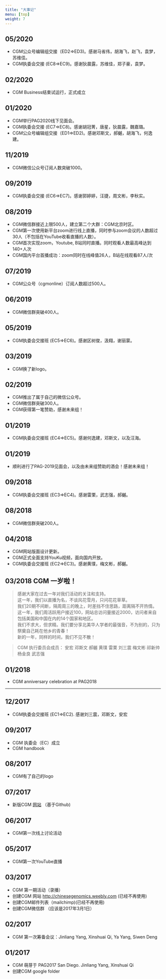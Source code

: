 ```yaml
---
title: "大事记"
menu: [top]
weight: 7
---
```


## 05/2020
- CGM公众号编辑组交接（ED2=>ED3)。感谢马省伟，胡海飞，赵飞，袁梦，苏维佳。
- CGM执委会交接 (EC8=>EC9)。感谢狄晨露，苏维佳，郑子豪，袁梦。

## 02/2020
- CGM Business结束试运行，正式成立

## 01/2020
- CGM举行PAG2020线下见面会。
- CGM执委会交接 (EC7=>EC8)。感谢胡冠菁，唐星，狄晨露，魏嘉璐。
- CGM公众号编辑组交接（ED1=>ED2)。感谢邓斯文，郝樾，胡海飞，何逸建。

## 11/2019
- CGM微信公众号订阅人数突破1000。

## 09/2019
 - CGM执委会交接 (EC6=>EC7)。感谢郭婷婷，汪捷，周文彬，李秋实。

## 08/2019
- CGM微信群接近上限500人，建立第二个大群：CGM北京时区。 
- CGM第一次使用新平台zoom进行线上直播，同时参与zoom会议的人数超过30人（不包括在YouTube收看直播的人数）。
- CGM首次实现zoom，Youtube, B站同时直播。同时观看人数最高峰达到140+人次
- CGM国内平台首播成功：zoom同时在线峰值26人，B站在线观看87人/次


## 07/2019
- CGM公众号（cgmonline）订阅人数超过500人。

## 06/2019
- CGM微信群突破400人。

## 05/2019
- CGM执委会交接班 (EC5=>EC6)。感谢区树俊，汲翔，谢丽蒙。

## 03/2019
- CGM换了新logo。

## 02/2019
- CGM推出了属于自己的微信公众号。
- CGM微信群突破300人。
- CGM获得第一笔赞助，感谢未来组！

## 01/2019
- CGM执委会交接班 (EC4=>EC5)。感谢何逸建，邓斯文，以及汪海。

## 01/2019
- 顺利进行了PAG-2019见面会，以及由未来组赞助的酒会！感谢未来组！

## 09/2018
- CGM执委会交接班 (EC3=>EC4)。感谢雷栗，武志强，郝樾。  

## 08/2018
- CGM微信群突破200人。

## 04/2018
- CGM网站版面设计更新。
- CGM正式全面支持YouKu视频，面向国内开放。
- CGM执委会交接班 (EC2=>EC3)。感谢黄璞，梅文彬，郝樾。  

## 03/2018 CGM 一岁啦！

> 感谢大家在过去一年对我们活动的关注和支持。  
> 这一年，我们以直播为名，不谈风花雪月，只问花花草草。  
> 我们20期不间断，隔周周三的晚上，时差挡不住思路，距离隔不开热情。  
> 这一年，我们周活跃用户接近100，网站总访问量接近2000，访问者来自包括美国和中国在内的14个国家和地区。  
> 我们不求大，但求精。我们要分享北美华人学者的最强音，不为别的，只为祭奠自己耗在他乡的青春！  
> 新的一年，同样的时间，我们不见不散！  

> CGM 执行委员会成员：
> 安宏 邓斯文 郝樾 黄璞 雷栗 刘三震 梅文彬 祁新帅 杨金良 武志强

## 01/2018
- CGM anniversary celebration at PAG2018

----------------------------

## 12/2017
- CGM执委会交接班 (EC1=>EC2). 感谢刘三震，邓斯文，安宏 

## 09/2017
- CGM 执委会（EC）成立
- CGM handbook 

## 08/2017
- CGM有了自己的logo

## 07/2017
- 新版CGM [网站](http://cgmonline.co/) （基于Github)

## 06/2017
- CGM第一次线上讨论活动

## 05/2017
- CGM第一次YouTube直播

## 03/2017
- CGM 第一期活动（录播）
- 创建CGM 网站 http://chinesegenomics.weebly.com (已经不再使用)
- 创建CGM邮件列表（mailchimp)(已经不再使用)
- 创建CGM微信群 （应该是2017年3月1日）

## 02/2017 
- CGM 第一次筹备会议：Jinliang Yang, Xinshuai Qi, Ya Yang, Siwen Deng

## 01/2017 
- CGM 萌芽于 PAG2017 San Diego.  Jinliang Yang, Xinshuai Qi
- 创建CGM google folder



